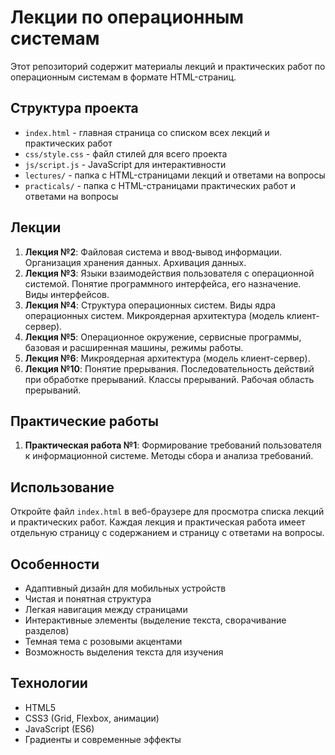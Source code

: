 # Лекции по операционным системам

Этот репозиторий содержит материалы лекций и практических работ по операционным системам в формате HTML-страниц.

## Структура проекта

- `index.html` - главная страница со списком всех лекций и практических работ
- `css/style.css` - файл стилей для всего проекта
- `js/script.js` - JavaScript для интерактивности
- `lectures/` - папка с HTML-страницами лекций и ответами на вопросы
- `practicals/` - папка с HTML-страницами практических работ и ответами на вопросы

## Лекции

1. **Лекция №2**: Файловая система и ввод-вывод информации. Организация хранения данных. Архивация данных.
2. **Лекция №3**: Языки взаимодействия пользователя с операционной системой. Понятие программного интерфейса, его назначение. Виды интерфейсов.
3. **Лекция №4**: Структура операционных систем. Виды ядра операционных систем. Микроядерная архитектура (модель клиент-сервер).
4. **Лекция №5**: Операционное окружение, сервисные программы, базовая и расширенная машины, режимы работы.
5. **Лекция №6**: Микроядерная архитектура (модель клиент-сервер).
6. **Лекция №10**: Понятие прерывания. Последовательность действий при обработке прерываний. Классы прерываний. Рабочая область прерываний.

## Практические работы

1. **Практическая работа №1**: Формирование требований пользователя к информационной системе. Методы сбора и анализа требований.

## Использование

Откройте файл `index.html` в веб-браузере для просмотра списка лекций и практических работ. Каждая лекция и практическая работа имеет отдельную страницу с содержанием и страницу с ответами на вопросы.

## Особенности

- Адаптивный дизайн для мобильных устройств
- Чистая и понятная структура
- Легкая навигация между страницами
- Интерактивные элементы (выделение текста, сворачивание разделов)
- Темная тема с розовыми акцентами
- Возможность выделения текста для изучения

## Технологии

- HTML5
- CSS3 (Grid, Flexbox, анимации)
- JavaScript (ES6)
- Градиенты и современные эффекты
